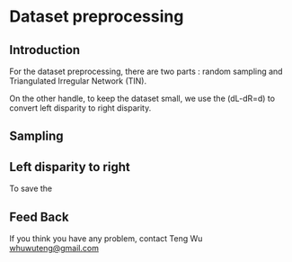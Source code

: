# Dataset preprocessing

## Introduction

For the dataset preprocessing, there are two parts : random sampling and Triangulated Irregular Network (TIN).

On the other handle, to keep the dataset small, we use the (dL-dR=d) to convert left disparity to right disparity.

## Sampling

## Left disparity to right

To save the 


## Feed Back

If you think you have any problem, contact Teng Wu <whuwuteng@gmail.com>
